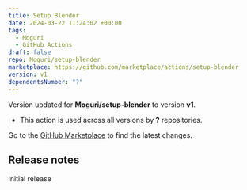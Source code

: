 ```yaml
---
title: Setup Blender
date: 2024-03-22 11:24:02 +00:00
tags:
  - Moguri
  - GitHub Actions
draft: false
repo: Moguri/setup-blender
marketplace: https://github.com/marketplace/actions/setup-blender
version: v1
dependentsNumber: "?"
---
```



Version updated for **Moguri/setup-blender** to version **v1**.
- This action is used across all versions by **?** repositories.

Go to the [GitHub Marketplace](https://github.com/marketplace/actions/setup-blender) to find the latest changes.

## Release notes

Initial release
